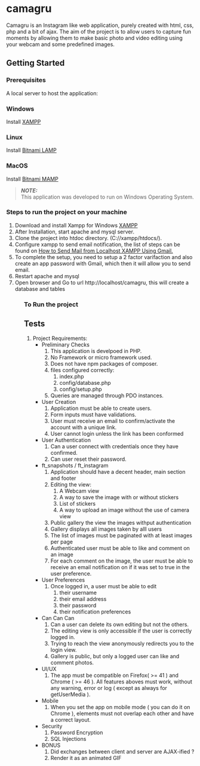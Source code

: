 # camagru
Camagru is an Instagram like web application, purely created with html, css, php and a bit of ajax.  The aim of the project is to allow users to capture fun moments by allowing them to make basic photo and video editing using your webcam and some predefined images.

## Getting Started
### Prerequisites
A local server to host the application:

### Windows
Install <a href="https://www.apachefriends.org/index.html"> XAMPP </a>

### Linux
Install <a href="https://bitnami.com/stack/lamp">Bitnami LAMP</a>

### MacOS
Install <a href="https://bitnami.com/stack/mamp">Bitnami MAMP</a>

> **_NOTE:_**  
>This application was developed to run on Windows Operating System.

### Steps to run the project on your machine
<ol>
    <li>Download and install Xampp for Windows <a href="https://www.apachefriends.org/index.html"> XAMPP </a></li>
        <li>After Installation, start apache and mysql server.</li>
        <li>Clone the project into htdoc directory. (C://xampp/htdocs/).</li>
        <li>Configure xampp to send email notification, the list of steps can be found on <a href="https://meetanshi.com/blog/send-mail-from-localhost-xampp-using-gmail/">How to Send Mail from Localhost XAMPP Using Gmail.</a></li>
        <li>To complete the setup, you need to setup a 2 factor varifaction and also create an app password with Gmail, which then it will allow you to send email.</li>
        <li>Restart apache and mysql</li>
        <li>Open browser and Go to url http://localhost/camagru, this will create a database and tables</li>
    <ol>

### To Run the project

## Tests
  <ol>
    <li>Project Requirements:
      <ul>
        <li>Preliminary Checks
            <ol>
                <li>This application is develpoed in PHP.</li>
                <li>No Framework or micro framework used.</li>
                <li>Does not have npm packages of composer.</li>
                <li>files configured correctly:
                    <ol>
                        <li>index.php</li>
                        <li>config/database.php</li>
                        <li>config/setup.php</li>
                    </ol>
                </li>
                <li>Queries are managed through PDO instances.</li>
            </ol>
        </li>
        <li>User Creation
            <ol>
                <li>Application must be able to create users.</li>
                <li>Form inputs must have validations.</li>
                <li>User must receive an email to confirm/activate the account with a unique link.</li>
                <li>User cannot login unless the link has been conformed</li>
            </ol>
        </li>
        <li>User Authentication
            <ol>
                <li>Can a user connect with credentials once they have confirmed.</li>
                <li>Can user reset their password.</li>
            </ol>
        </li>
        <li>ft_snapshots / ft_instagram
            <ol>
                <li>Application should have a decent header, main section and footer</li>
                <li>Editing the view:
                    <ol>
                        <li>A Webcam view</li>
                        <li>A way to save the image with or without stickers</li>
                        <li>List of stickers</li>
                        <li>A way to upload an image without the use of camera view</li>
                    </ol>
                    <li>Public gallery the view the images withput authentication</li>
                    <li>Gallery displays all images taken by alll users</li>
                    <li>The list of images must be paginated with at least images per page</li>
                    <li>Authenticated user must be able to like and comment on an image</li>
                    <li>For each comment on the image, the user must be able to receive an email notification on if it was set to true in the user preference.</li>
                </li>
            </ol>
        </li>
        <li>User Preferences
            <ol>
                <li>Once logged in, a user must be able to edit
                    <ol>
                        <li>their username</li>
                        <li>their email address</li>
                        <li>their password</li>
                        <li>their notification preferences</li>
                    </ol>
                </li>
            </ol>
        </li>
        <li>Can Can Can
            <ol>
                <li>Can a user can delete its own editing but not the others.</li>
                <li>The editing view is only accessible if the user is correctly logged in.</li>
                <li>Trying to reach the view anonymously redirects you to the login view.</li>
                <li>Gallery is public, but only a logged user can like and comment photos.</li>
            </ol>
        </li>
        <li>UI/UX
            <ol>
                <li>The app must be compatible on Firefox( >= 41 ) and Chrome ( >= 46 ). All
features aboves must work, without any warning, error or log ( except as
always for getUserMedia ).</li>
            </ol>
        </li>
        <li>Mobile
            <ol>
                <li>When you set the app on mobile mode ( you can do it on Chrome ), elements
must not overlap each other and have a correct layout.</li>
            </ol>
        </li>
        <li>Security
            <ol>
                <li>Password Encryption</li>
                <li>SQL Injections</li>
            </ol>
        </li>
        <li>BONUS
            <ol>
                <li>Did exchanges between client and server are AJAX-ified ?</li>
                <li>Render it as an animated GIF</li>
            </ol>
        </li>
      </ul>
    </li>
  </ol>

